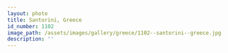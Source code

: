 ```yaml
---
layout: photo
title: Santorini, Greece
id_number: 1102
image_path: /assets/images/gallery/greece/1102--santorini--greece.jpg
description: ''
---
```

